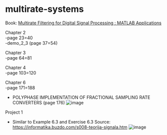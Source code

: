 # multirate-systems

Book: [Multirate Filtering for Digital Signal Processing : MATLAB Applications](http://firasaboulatif.free.fr/index_files/gaidaa%20book/Digital%20Signal%20Processing/Multirate%20Filtering.pdf)

Chapter 2<br>
-page 23=40 <br>
   -demo_2_3 (page 37=54)

Chapter 3<br>
-page 64=81

Chapter 4<br>
-page 103=120

Chapter 6<br>
-page 171=188
- POLYPHASE IMPLEMENTATION OF FRACTIONAL SAMPLING RATE CONVERTERS (page 176)
![image](https://github.com/anajovanoviic/multirate-systems/assets/51513732/95ff0e5c-b19d-4740-bff5-a0a1033b1515) <br>

Project 1 <br>
* Similar to Example 6.3 and Exercise 6.3
Source: https://informatika.buzdo.com/s008-teorija-signala.htm
![image](https://github.com/anajovanoviic/multirate-systems/assets/51513732/e5e8bf19-e734-4bbf-b3ea-8bf1945caba6)



